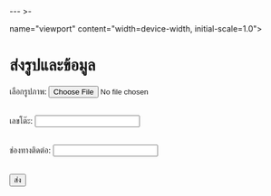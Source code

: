 --- >-
<!DOCTYPE html> <html lang="th"> <head> <meta charset="UTF-8"> <meta
name="viewport" content="width=device-width, initial-scale=1.0">
<title>ส่งรูปและข้อความ</title> </head> <body> <h1>ส่งรูปและข้อมูล</h1> <form
id="form1" action="page2.html" method="get" enctype="multipart/form-data">
<label for="image">เลือกรูปภาพ:</label> <input type="file" id="image"
name="image" accept="image/*" required><br><br>

<label for="tableNumber">เลขโต๊ะ:</label> <input type="text" id="tableNumber"
name="tableNumber" required><br><br>

<label for="contactInfo">ช่องทางติดต่อ:</label> <input type="text"
id="contactInfo" name="contactInfo" required><br><br>


<button type="submit">ส่ง</button> </form>

<script> // การจัดการเมื่อฟอร์มถูกส่ง document.getElementById('form1').onsubmit
= function(event) { const formData = new
FormData(document.getElementById('form1')); const imageFile =
formData.get('image'); const tableNumber = formData.get('tableNumber'); const
contactInfo = formData.get('contactInfo');

// ส่งข้อมูลไปยังหน้า 2 โดยใช้ URL query parameters window.location.href =
`page2.html?image=${encodeURIComponent(imageFile.name)}&tableNumber=${encodeURIComponent(tableNumber)}&contactInfo=${encodeURIComponent(contactInfo)}`;
event.preventDefault(); } </script> </body> </html>
